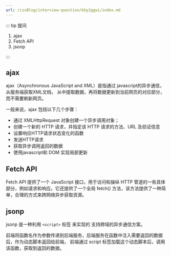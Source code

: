 ```yaml
---
url: /czxBlog/interview-question/kby2ggwi/index.md
---
```

::: tip 提问

1. ajax
2. Fetch API
3. jsonp

:::

## ajax

ajax（Asynchronous JavaScript and XML）是指通过 javascript的异步通信，从服务端获取XML文档，
从中提取数据，再将数据更新到当前网页的对应部分，而不需要刷新网页。

一般来说，ajax 包括以下几个步骤：

* 通过 XMLHttpRequest 对象创建一个异步调用对象；
* 创建一个新的 HTTP 请求，并指定该 HTTP 请求的方法、URL 及验证信息
* 设置响应HTTP请求状态变化的函数
* 发送HTTP请求
* 获取异步调用返回的数据
* 使用javascript和 DOM 实现局部更新

## Fetch API

Fetch API 提供了一个 JavaScript 接口，用于访问和操纵 HTTP 管道的一些具体部分，例如请求和响应。它还提供了一个全局 fetch() 方法，该方法提供了一种简单，合理的方式来跨网络异步获取资源。

## jsonp

jsonp 是一种利用 `<script>` 标签 来实现的 支持跨域的异步通信方案。

前端将函数名作为参数传递到后端服务，后端服务在函数中注入需要返回的数据后，作为动态脚本返回给前端，
前端通过 script 标签加载这个动态脚本后，调用该函数，获取到返回的数据。
